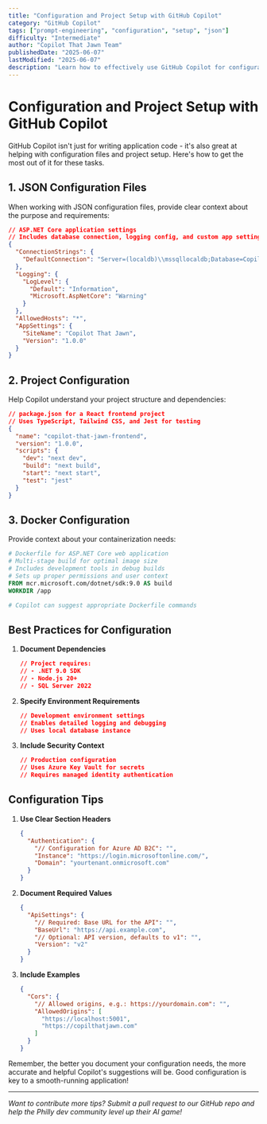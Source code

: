 ```yaml
---
title: "Configuration and Project Setup with GitHub Copilot"
category: "GitHub Copilot"
tags: ["prompt-engineering", "configuration", "setup", "json"]
difficulty: "Intermediate"
author: "Copilot That Jawn Team"
publishedDate: "2025-06-07"
lastModified: "2025-06-07"
description: "Learn how to effectively use GitHub Copilot for configuration files and project setup tasks"
---
```


# Configuration and Project Setup with GitHub Copilot

GitHub Copilot isn't just for writing application code - it's also great at helping with configuration files and project setup. Here's how to get the most out of it for these tasks.

## 1. JSON Configuration Files

When working with JSON configuration files, provide clear context about the purpose and requirements:

```json
// ASP.NET Core application settings
// Includes database connection, logging config, and custom app settings
{
  "ConnectionStrings": {
    "DefaultConnection": "Server=(localdb)\\mssqllocaldb;Database=CopilotThatJawn;Trusted_Connection=true;MultipleActiveResultSets=true"
  },
  "Logging": {
    "LogLevel": {
      "Default": "Information",
      "Microsoft.AspNetCore": "Warning"
    }
  },
  "AllowedHosts": "*",
  "AppSettings": {
    "SiteName": "Copilot That Jawn",
    "Version": "1.0.0"
  }
}
```

## 2. Project Configuration

Help Copilot understand your project structure and dependencies:

```json
// package.json for a React frontend project
// Uses TypeScript, Tailwind CSS, and Jest for testing
{
  "name": "copilot-that-jawn-frontend",
  "version": "1.0.0",
  "scripts": {
    "dev": "next dev",
    "build": "next build",
    "start": "next start",
    "test": "jest"
  }
}
```

## 3. Docker Configuration

Provide context about your containerization needs:

```dockerfile
# Dockerfile for ASP.NET Core web application
# Multi-stage build for optimal image size
# Includes development tools in debug builds
# Sets up proper permissions and user context
FROM mcr.microsoft.com/dotnet/sdk:9.0 AS build
WORKDIR /app

# Copilot can suggest appropriate Dockerfile commands
```

## Best Practices for Configuration

1. **Document Dependencies**
   ```json
   // Project requires:
   // - .NET 9.0 SDK
   // - Node.js 20+
   // - SQL Server 2022
   ```

2. **Specify Environment Requirements**
   ```json
   // Development environment settings
   // Enables detailed logging and debugging
   // Uses local database instance
   ```

3. **Include Security Context**
   ```json
   // Production configuration
   // Uses Azure Key Vault for secrets
   // Requires managed identity authentication
   ```

## Configuration Tips

1. **Use Clear Section Headers**
   ```json
   {
     "Authentication": {
       "// Configuration for Azure AD B2C": "",
       "Instance": "https://login.microsoftonline.com/",
       "Domain": "yourtenant.onmicrosoft.com"
     }
   }
   ```

2. **Document Required Values**
   ```json
   {
     "ApiSettings": {
       "// Required: Base URL for the API": "",
       "BaseUrl": "https://api.example.com",
       "// Optional: API version, defaults to v1": "",
       "Version": "v2"
     }
   }
   ```

3. **Include Examples**
   ```json
   {
     "Cors": {
       "// Allowed origins, e.g.: https://yourdomain.com": "",
       "AllowedOrigins": [
         "https://localhost:5001",
         "https://copilthatjawn.com"
       ]
     }
   }
   ```

Remember, the better you document your configuration needs, the more accurate and helpful Copilot's suggestions will be. Good configuration is key to a smooth-running application!

---

*Want to contribute more tips? Submit a pull request to our GitHub repo and help the Philly dev community level up their AI game!*
